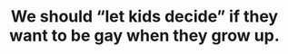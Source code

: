 ---
layout: myth
type: Misguided
title: We should “let kids decide” if they want to be gay when they grow up.
short: You can’t choose what you like and whom you are attracted to, just like you can’t choose your favorite foods and music.
tags: LGBT, kids
order: 2
---